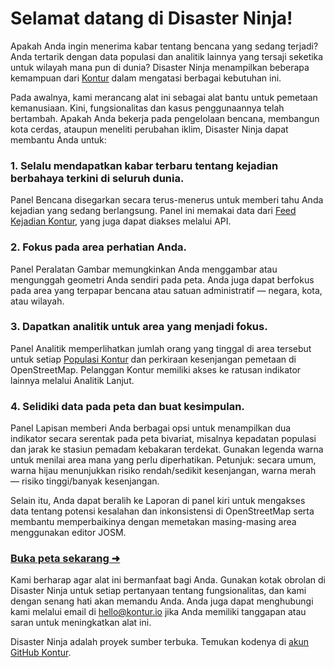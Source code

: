 # Selamat datang di Disaster Ninja!

Apakah Anda ingin menerima kabar tentang bencana yang sedang terjadi? Anda tertarik dengan data populasi dan analitik lainnya yang tersaji seketika untuk wilayah mana pun di dunia? Disaster Ninja menampilkan beberapa kemampuan dari [Kontur](https://www.kontur.io/) dalam mengatasi berbagai kebutuhan ini.

Pada awalnya, kami merancang alat ini sebagai alat bantu untuk pemetaan kemanusiaan. Kini, fungsionalitas dan kasus penggunaannya telah bertambah. Apakah Anda bekerja pada pengelolaan bencana, membangun kota cerdas, ataupun meneliti perubahan iklim, Disaster Ninja dapat membantu Anda untuk:

### 1. Selalu mendapatkan kabar terbaru tentang kejadian berbahaya terkini di seluruh dunia.

Panel Bencana disegarkan secara terus-menerus untuk memberi tahu Anda kejadian yang sedang berlangsung. Panel ini memakai data dari [Feed Kejadian Kontur](https://www.kontur.io/portfolio/event-feed/), yang juga dapat diakses melalui API.

### 2. Fokus pada area perhatian Anda.

Panel Peralatan Gambar memungkinkan Anda menggambar atau mengunggah geometri Anda sendiri pada peta. Anda juga dapat berfokus pada area yang terpapar bencana atau satuan administratif — negara, kota, atau wilayah.

### 3. Dapatkan analitik untuk area yang menjadi fokus.

Panel Analitik memperlihatkan jumlah orang yang tinggal di area tersebut untuk setiap [Populasi Kontur](https://data.humdata.org/dataset/kontur-population-dataset) dan perkiraan kesenjangan pemetaan di OpenStreetMap. Pelanggan Kontur memiliki akses ke ratusan indikator lainnya melalui Analitik Lanjut.

### 4. Selidiki data pada peta dan buat kesimpulan.

Panel Lapisan memberi Anda berbagai opsi untuk menampilkan dua indikator secara serentak pada peta bivariat, misalnya kepadatan populasi dan jarak ke stasiun pemadam kebakaran terdekat. Gunakan legenda warna untuk menilai area mana yang perlu diperhatikan.
Petunjuk: secara umum, warna hijau menunjukkan risiko rendah/sedikit kesenjangan, warna merah — risiko tinggi/banyak kesenjangan.

Selain itu, Anda dapat beralih ke Laporan di panel kiri untuk mengakses data tentang potensi kesalahan dan inkonsistensi di OpenStreetMap serta membantu memperbaikinya dengan memetakan masing-masing area menggunakan editor JOSM.

### [Buka peta sekarang ➜](/ "map")

Kami berharap agar alat ini bermanfaat bagi Anda. Gunakan kotak obrolan di Disaster Ninja untuk setiap pertanyaan tentang fungsionalitas, dan kami dengan senang hati akan memandu Anda. Anda juga dapat menghubungi kami melalui email di [hello@kontur.io](mailto:hello@kontur.io) jika Anda memiliki tanggapan atau saran untuk meningkatkan alat ini.

Disaster Ninja adalah proyek sumber terbuka. Temukan kodenya di [akun GitHub Kontur](https://github.com/konturio).
